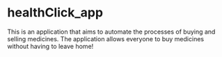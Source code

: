 # healthClick_app
This is an application that aims to automate the processes of buying and selling medicines. The application allows everyone to buy medicines without having to leave home!
